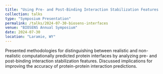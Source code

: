 ```yaml
---
title: "Using Pre- and Post-Binding Interaction Stabilization Features to Identify Non-Realistic Computationally Predicted Protein Interfaces"
collection: talks
type: "Symposium Presentation"
permalink: /talks/2024-07-30-biosens-interfaces
venue: "BIOSENS Annual Symposium"
date: 2024-07-30
location: "Laramie, WY"
---
```


Presented methodologies for distinguishing between realistic and non-realistic computationally predicted protein interfaces by analyzing pre- and post-binding interaction stabilization features. Discussed implications for improving the accuracy of protein-protein interaction predictions.